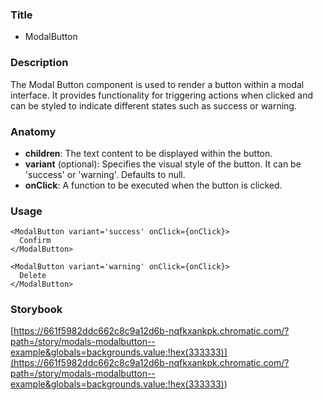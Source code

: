 ### Title

- ModalButton

### Description

The Modal Button component is used to render a button within a modal interface. It provides functionality for triggering actions when clicked and can be styled to indicate different states such as success or warning.

### Anatomy

- **children**: The text content to be displayed within the button.
- **variant** (optional): Specifies the visual style of the button. It can be 'success' or 'warning'. Defaults to null.
- **onClick**: A function to be executed when the button is clicked.

### Usage

```tsx
<ModalButton variant='success' onClick={onClick}>
  Confirm
</ModalButton>
```

```tsx
<ModalButton variant='warning' onClick={onClick}>
  Delete
</ModalButton>
```

### Storybook

[https://661f5982ddc662c8c9a12d6b-nqfkxankpk.chromatic.com/?path=/story/modals-modalbutton--example&globals=backgrounds.value:!hex(333333)](<https://661f5982ddc662c8c9a12d6b-nqfkxankpk.chromatic.com/?path=/story/modals-modalbutton--example&globals=backgrounds.value:!hex(333333)>)
